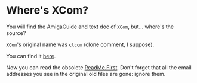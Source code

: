 Where's XCom?
=============

You will find the AmigaGuide and text doc of `XCom`, but… where's the
source?

`XCom`'s original name was `clcom` (clone comment, I suppose).

You can find it [here](../stores/AsmSources/clcom273.a).

Now you can read the obsolete [ReadMe.First](ReadMe.First). Don't
forget that all the email addresses you see in the original old files
are gone: ignore them.
